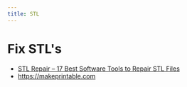 ```yaml
---
title: STL
---
```


# Fix STL's
* [STL Repair – 17 Best Software Tools to Repair STL Files](https://all3dp.com/1/stl-repair-stl-file-online-checker-fix-3d-model/)
* <https://makeprintable.com>